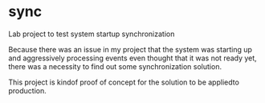 # sync
Lab project to test system startup synchronization

Because there was an issue in my project that the system was starting up and
aggressively processing events even thought that it was not ready yet, there was
a necessity to find out some synchronization solution.

This project is kindof proof of concept for the solution to be appliedto production.
